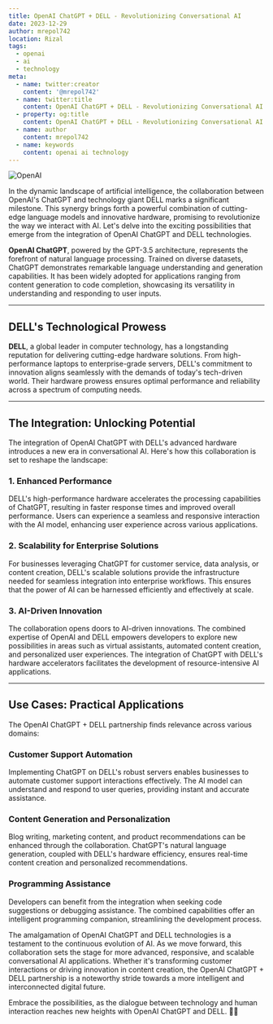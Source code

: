 ```yaml
---
title: OpenAI ChatGPT + DELL - Revolutionizing Conversational AI
date: 2023-12-29
author: mrepol742
location: Rizal  
tags:
  - openai
  - ai
  - technology
meta:
  - name: twitter:creator
    content: '@mrepol742'
  - name: twitter:title
    content: OpenAI ChatGPT + DELL - Revolutionizing Conversational AI
  - property: og:title
    content: OpenAI ChatGPT + DELL - Revolutionizing Conversational AI
  - name: author
    content: mrepol742
  - name: keywords
    content: openai ai technology
---
```


![OpenAI](/images/posts/openai.webp)

In the dynamic landscape of artificial intelligence, the collaboration between OpenAI's ChatGPT and technology giant DELL marks a significant milestone. This synergy brings forth a powerful combination of cutting-edge language models and innovative hardware, promising to revolutionize the way we interact with AI. Let's delve into the exciting possibilities that emerge from the integration of OpenAI ChatGPT and DELL technologies.

**OpenAI ChatGPT**, powered by the GPT-3.5 architecture, represents the forefront of natural language processing. Trained on diverse datasets, ChatGPT demonstrates remarkable language understanding and generation capabilities. It has been widely adopted for applications ranging from content generation to code completion, showcasing its versatility in understanding and responding to user inputs.

---

## **DELL's Technological Prowess**

**DELL**, a global leader in computer technology, has a longstanding reputation for delivering cutting-edge hardware solutions. From high-performance laptops to enterprise-grade servers, DELL's commitment to innovation aligns seamlessly with the demands of today's tech-driven world. Their hardware prowess ensures optimal performance and reliability across a spectrum of computing needs.

---

## **The Integration: Unlocking Potential**

The integration of OpenAI ChatGPT with DELL's advanced hardware introduces a new era in conversational AI. Here's how this collaboration is set to reshape the landscape:

### 1. **Enhanced Performance**

DELL's high-performance hardware accelerates the processing capabilities of ChatGPT, resulting in faster response times and improved overall performance. Users can experience a seamless and responsive interaction with the AI model, enhancing user experience across various applications.

### 2. **Scalability for Enterprise Solutions**

For businesses leveraging ChatGPT for customer service, data analysis, or content creation, DELL's scalable solutions provide the infrastructure needed for seamless integration into enterprise workflows. This ensures that the power of AI can be harnessed efficiently and effectively at scale.

### 3. **AI-Driven Innovation**

The collaboration opens doors to AI-driven innovations. The combined expertise of OpenAI and DELL empowers developers to explore new possibilities in areas such as virtual assistants, automated content creation, and personalized user experiences. The integration of ChatGPT with DELL's hardware accelerators facilitates the development of resource-intensive AI applications.

---

## **Use Cases: Practical Applications**

The OpenAI ChatGPT + DELL partnership finds relevance across various domains:

### **Customer Support Automation**

Implementing ChatGPT on DELL's robust servers enables businesses to automate customer support interactions effectively. The AI model can understand and respond to user queries, providing instant and accurate assistance.

### **Content Generation and Personalization**

Blog writing, marketing content, and product recommendations can be enhanced through the collaboration. ChatGPT's natural language generation, coupled with DELL's hardware efficiency, ensures real-time content creation and personalized recommendations.

### **Programming Assistance**

Developers can benefit from the integration when seeking code suggestions or debugging assistance. The combined capabilities offer an intelligent programming companion, streamlining the development process.


The amalgamation of OpenAI ChatGPT and DELL technologies is a testament to the continuous evolution of AI. As we move forward, this collaboration sets the stage for more advanced, responsive, and scalable conversational AI applications. Whether it's transforming customer interactions or driving innovation in content creation, the OpenAI ChatGPT + DELL partnership is a noteworthy stride towards a more intelligent and interconnected digital future.

Embrace the possibilities, as the dialogue between technology and human interaction reaches new heights with OpenAI ChatGPT and DELL. 🚀✨